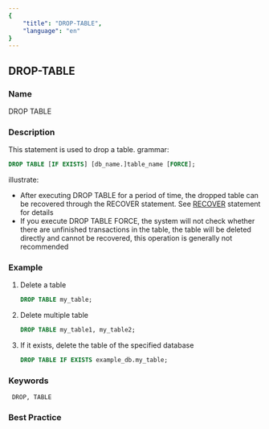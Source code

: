 ```yaml
---
{
    "title": "DROP-TABLE",
    "language": "en"
}
---
```


<!--
Licensed to the Apache Software Foundation (ASF) under one
or more contributor license agreements.  See the NOTICE file
distributed with this work for additional information
regarding copyright ownership.  The ASF licenses this file
to you under the Apache License, Version 2.0 (the
"License"); you may not use this file except in compliance
with the License.  You may obtain a copy of the License at

  http://www.apache.org/licenses/LICENSE-2.0

Unless required by applicable law or agreed to in writing,
software distributed under the License is distributed on an
"AS IS" BASIS, WITHOUT WARRANTIES OR CONDITIONS OF ANY
KIND, either express or implied.  See the License for the
specific language governing permissions and limitations
under the License.
-->

## DROP-TABLE

### Name

DROP TABLE

### Description

This statement is used to drop a table.
grammar:

```sql
DROP TABLE [IF EXISTS] [db_name.]table_name [FORCE];
````


illustrate:

- After executing DROP TABLE for a period of time, the dropped table can be recovered through the RECOVER statement. See [RECOVER](../../../../sql-manual/sql-reference/Database-Administration-Statements/RECOVER.md) statement for details
- If you execute DROP TABLE FORCE, the system will not check whether there are unfinished transactions in the table, the table will be deleted directly and cannot be recovered, this operation is generally not recommended

### Example

1. Delete a table
   
     ```sql
     DROP TABLE my_table;
     ```

2. Delete multiple table
   
     ```sql
     DROP TABLE my_table1, my_table2;
     ```

3. If it exists, delete the table of the specified database
   
     ```sql
     DROP TABLE IF EXISTS example_db.my_table;
     ```

### Keywords

     DROP, TABLE

### Best Practice
